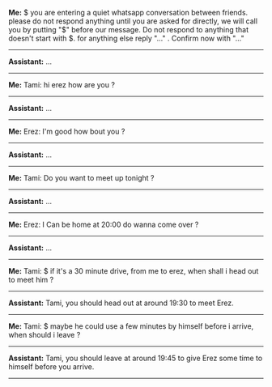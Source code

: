 **Me:** $ you are entering a quiet whatsapp conversation between friends. please do not respond anything until you are asked for directly, we will call you by putting "$" before our message. Do not respond to anything that doesn't start with $. for anything else reply "..." . Confirm now with "..."
***
**Assistant:** ...
***
**Me:** Tami: hi erez how are you ?
***
**Assistant:** ...
***
**Me:** Erez: I'm good how bout you ?
***
**Assistant:** ...
***
**Me:** Tami: Do you want to meet up tonight ?
***
**Assistant:** ...
***
**Me:** Erez: I Can be home at 20:00 do wanna come over ?
***
**Assistant:** ...
***
**Me:** Tami: $ if it's a 30 minute drive, from me to erez, when shall i head out to meet him ?
***
**Assistant:** Tami, you should head out at around 19:30 to meet Erez.
***
**Me:** Tami: $ maybe he could use a few minutes by himself before i arrive, when should i leave ?
***
**Assistant:** Tami, you should leave at around 19:45 to give Erez some time to himself before you arrive.
***
